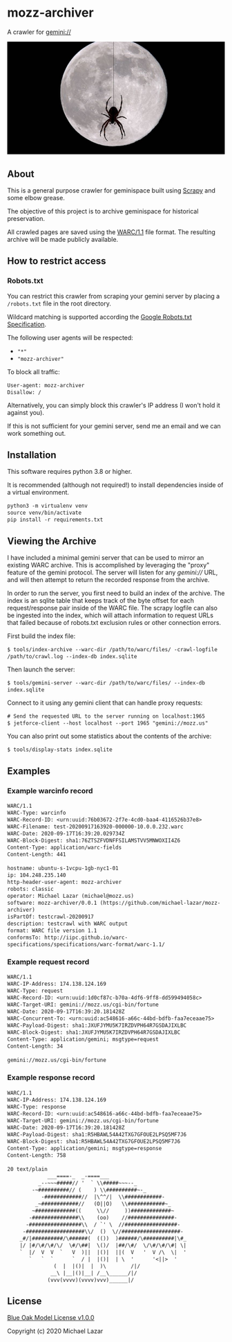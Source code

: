 # mozz-archiver

A crawler for [gemini://](https://gemini.circumlunar.space/)

![Spider Moon](logo.jpg)

## About

This is a general purpose 
crawler for geminispace built using [Scrapy](https://docs.scrapy.org/en/latest/index.html) and some elbow grease.

The objective of this project is to archive geminispace for historical preservation.

All crawled pages are saved using the [WARC/1.1](https://iipc.github.io/warc-specifications/specifications/warc-format/warc-1.1/) file format. The resulting archive will be made publicly available.

## How to restrict access

### Robots.txt

You can restrict this crawler from scraping your gemini server by placing a ``/robots.txt`` file in the root directory.

Wildcard matching is supported according the [Google Robots.txt Specification](https://developers.google.com/search/reference/robots_txt).

The following user agents will be respected:
- ``"*"``
- ``"mozz-archiver"``

To block all traffic:

```
User-agent: mozz-archiver
Disallow: /
```

Alternatively, you can simply block this crawler's IP address (I won't hold it against you).

If this is not sufficient for your gemini server, send me an email and we can work something out.

## Installation

This software requires python 3.8 or higher.

It is recommended (although not required!) to install dependencies inside of a virtual environment.

```
python3 -m virtualenv venv
source venv/bin/activate
pip install -r requirements.txt
```

## Viewing the Archive

I have included a minimal gemini server that can be used to mirror an existing WARC archive.
This is accomplished by leveraging the "proxy" feature of the gemini protocol. The server will
listen for any *gemini://* URL, and will then attempt to return the recorded response from the
archive.

In order to run the server, you first need to build an index of the archive. The index is an
sqlite table that keeps track of the byte offset for each request/response pair inside of the
WARC file. The scrapy logfile can also be ingested into the index, which will attach information
to request URLs that failed because of robots.txt exclusion rules or other connection errors.

First build the index file:

```
$ tools/index-archive --warc-dir /path/to/warc/files/ -crawl-logfile /path/to/crawl.log --index-db index.sqlite
```

Then launch the server:

```
$ tools/gemini-server --warc-dir /path/to/warc/files/ --index-db index.sqlite
```

Connect to it using any gemini client that can handle proxy requests:

```
# Send the requested URL to the server running on localhost:1965
$ jetforce-client --host localhost --port 1965 "gemini://mozz.us"
```

You can also print out some statistics about the contents of the archive:

```
$ tools/display-stats index.sqlite
```


## Examples

### Example **warcinfo** record

```
WARC/1.1
WARC-Type: warcinfo
WARC-Record-ID: <urn:uuid:76b03672-2f7e-4cd0-baa4-4116526b37e8>
WARC-Filename: test-20200917163920-000000-10.0.0.232.warc
WARC-Date: 2020-09-17T16:39:20.029734Z
WARC-Block-Digest: sha1:76ZTSZFVDNFFSILAMSTVV5MNWOXII4Z6
Content-Type: application/warc-fields
Content-Length: 441

hostname: ubuntu-s-1vcpu-1gb-nyc1-01
ip: 104.248.235.140
http-header-user-agent: mozz-archiver
robots: classic
operator: Michael Lazar (michael@mozz.us)
software: mozz-archiver/0.0.1 (https://github.com/michael-lazar/mozz-archiver)
isPartOf: testcrawl-20200917
description: testcrawl with WARC output
format: WARC file version 1.1
conformsTo: http://iipc.github.io/warc-specifications/specifications/warc-format/warc-1.1/
```

### Example **request** record

```
WARC/1.1
WARC-IP-Address: 174.138.124.169
WARC-Type: request
WARC-Record-ID: <urn:uuid:1d0cf87c-b70a-4df6-9ff8-dd599494058c>
WARC-Target-URI: gemini://mozz.us/cgi-bin/fortune
WARC-Date: 2020-09-17T16:39:20.181428Z
WARC-Concurrent-To: <urn:uuid:ac548616-a66c-44bd-bdfb-faa7eceaae75>
WARC-Payload-Digest: sha1:JXUFJYMU5K7IRZDVPH64R7GSDAJIXLBC
WARC-Block-Digest: sha1:JXUFJYMU5K7IRZDVPH64R7GSDAJIXLBC
Content-Type: application/gemini; msgtype=request
Content-Length: 34

gemini://mozz.us/cgi-bin/fortune
```

### Example **response** record

```
WARC/1.1
WARC-IP-Address: 174.138.124.169
WARC-Type: response
WARC-Record-ID: <urn:uuid:ac548616-a66c-44bd-bdfb-faa7eceaae75>
WARC-Target-URI: gemini://mozz.us/cgi-bin/fortune
WARC-Date: 2020-09-17T16:39:20.181428Z
WARC-Payload-Digest: sha1:R5HBAWL54A42TXG7GFOUE2LPSQ5MF7J6
WARC-Block-Digest: sha1:R5HBAWL54A42TXG7GFOUE2LPSQ5MF7J6
Content-Type: application/gemini; msgtype=response
Content-Length: 758

20 text/plain
			 ___====-_  _-====___
		  _--~~~#####// '  ` \\#####~~~--_
		-~##########// (    ) \\##########~-_
	       -############//  |\^^/|  \\############-
	     _~############//   (O||O)   \\############~_ 
	    ~#############((     \\//     ))#############~  
	   -###############\\    (oo)    //###############-
	  -#################\\  / `' \  //#################- 
	 -###################\\/  ()  \//###################-
	_#/|##########/\######(  (())  )######/\##########|\#_
	|/ |#/\#/\#/\/  \#/\##|  \()/  |##/\#/  \/\#/\#/\#| \|
	`  |/  V  V  `   V  )||  |()|  ||(  V   '  V /\  \|  '
	   `   `  `      `  / |  |()|  | \  '      '<||>  '
			   (  |  |()|  |  )\        /|/
			  __\ |__|()|__| /__\______/|/
			 (vvv(vvvv)(vvvv)vvv)______|/
```

## License

[Blue Oak Model License v1.0.0](https://blueoakcouncil.org/license/1.0.0)

Copyright (c) 2020 Michael Lazar
